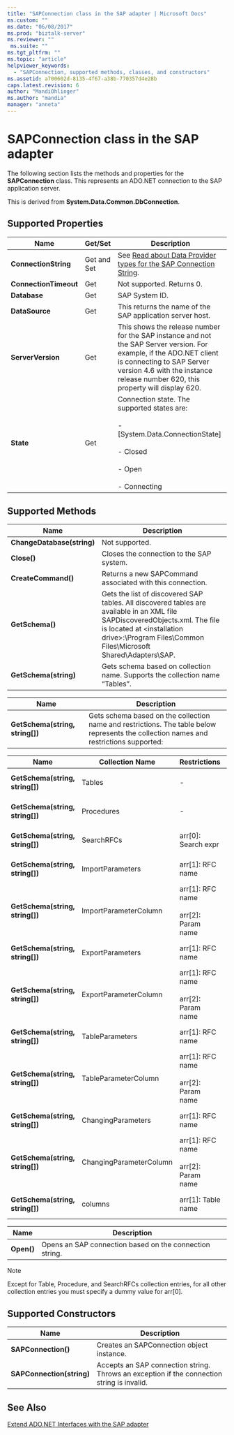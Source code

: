 ```yaml
---
title: "SAPConnection class in the SAP adapter | Microsoft Docs"
ms.custom: ""
ms.date: "06/08/2017"
ms.prod: "biztalk-server"
ms.reviewer: ""
 ms.suite: ""
ms.tgt_pltfrm: ""
ms.topic: "article"
helpviewer_keywords: 
  - "SAPConnection, supported methods, classes, and constructors"
ms.assetid: a700602d-8135-4f67-a38b-770357d4e28b
caps.latest.revision: 6
author: "MandiOhlinger"
ms.author: "mandia"
manager: "anneta"
---
```

# SAPConnection class in the SAP adapter
The following section lists the methods and properties for the **SAPConnection** class. This represents an ADO.NET connection to the SAP application server.  
  
 This is derived from **System.Data.Common.DbConnection**.  
  
## Supported Properties  
  
|Name|Get/Set|Description|  
|----------|--------------|-----------------|  
|**ConnectionString**|Get and Set|See [Read about Data Provider types for the SAP Connection String](../../adapters-and-accelerators/adapter-sap/read-about-data-provider-types-for-the-sap-connection-string.md).|  
|**ConnectionTimeout**|Get|Not supported. Returns 0.|  
|**Database**|Get|SAP System ID.|  
|**DataSource**|Get|This returns the name of the SAP application server host.|  
|**ServerVersion**|Get|This shows the release number for the SAP instance and not the SAP Server version. For example, if the ADO.NET client is connecting to SAP Server version 4.6 with the instance release number 620, this property will display 620.|  
|**State**|Get|Connection state. The supported states are:<br /><br /> - [System.Data.ConnectionState]<br /><br /> - Closed<br /><br /> - Open<br /><br /> - Connecting|  
  
## Supported Methods  
  
|Name|Description|  
|----------|-----------------|  
|**ChangeDatabase(string)**|Not supported.|  
|**Close()**|Closes the connection to the SAP system.|  
|**CreateCommand()**|Returns a new SAPCommand associated with this connection.|  
|**GetSchema()**|Gets the list of discovered SAP tables. All discovered tables are available in an XML file SAPDiscoveredObjects.xml. The file is located at \<installation drive>:\Program Files\Common Files\Microsoft Shared\Adapters\SAP.|  
|**GetSchema(string)**|Gets schema based on collection name. Supports the collection name “Tables”.|  
  
|Name|Description|  
|----------|-----------------|  
|**GetSchema(string, string[])**|Gets schema based on the collection name and restrictions. The table below represents the collection names and restrictions supported:|  
  
|Name|Collection Name|Restrictions|Description|  
|----------|---------------------|------------------|-----------------|  
|**GetSchema(string, string[])**|Tables|-|List of discovered SAP Tables|  
|**GetSchema(string, string[])**|Procedures|-|List of discovered RFCs|  
|**GetSchema(string, string[])**|SearchRFCs|arr[0]: Search expr|List of matching RFCs|  
|**GetSchema(string, string[])**|ImportParameters|arr[1]: RFC name|Import parameters of RFC|  
|**GetSchema(string, string[])**|ImportParameterColumn|arr[1]: RFC name<br /><br /> arr[2]: Param name|Import parameter schema|  
|**GetSchema(string, string[])**|ExportParameters|arr[1]: RFC name|Export parameters of RFC|  
|**GetSchema(string, string[])**|ExportParameterColumn|arr[1]: RFC name<br /><br /> arr[2]: Param name|Export parameter schema|  
|**GetSchema(string, string[])**|TableParameters|arr[1]: RFC name|Table parameters of RFC|  
|**GetSchema(string, string[])**|TableParameterColumn|arr[1]: RFC name<br /><br /> arr[2]: Param name|Table parameter schema|  
|**GetSchema(string, string[])**|ChangingParameters|arr[1]: RFC name|Changing parameters of RFC|  
|**GetSchema(string, string[])**|ChangingParameterColumn|arr[1]: RFC name<br /><br /> arr[2]: Param name|Changing parameter schema|  
|**GetSchema(string, string[])**|columns|arr[1]: Table name|SAP Table column schema|  
  
|Name|Description|  
|----------|-----------------|  
|**Open()**|Opens an SAP connection based on the connection string.|  
  
> [!NOTE]
>  Except for Table, Procedure, and SearchRFCs collection entries, for all other collection entries you must specify a dummy value for arr[0].  
  
## Supported Constructors  
  
|Name|Description|  
|----------|-----------------|  
|**SAPConnection()**|Creates an SAPConnection object instance.|  
|**SAPConnection(string)**|Accepts an SAP connection string. Throws an exception if the connection string is invalid.|  
  
## See Also  
 [Extend ADO.NET Interfaces with the SAP adapter](../../adapters-and-accelerators/adapter-sap/extend-ado-net-interfaces-with-the-sap-adapter.md)
